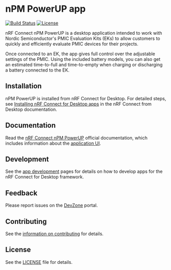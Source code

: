 # nPM PowerUP app

[![Build Status](https://dev.azure.com/NordicSemiconductor/Wayland/_apis/build/status/NordicPlayground.pc-nrfconnect-npm?branchName=main)](https://dev.azure.com/NordicSemiconductor/Wayland/_build/results?buildId=56483&view=results)
[![License](https://img.shields.io/badge/license-Modified%20BSD%20License-blue.svg)](LICENSE)

nRF Connect nPM PowerUP is a desktop application intended to work with Nordic
Semiconductor's PMIC Evaluation Kits (EKs) to allow customers to quickly and
efficiently evaluate PMIC devices for their projects.

Once connected to an EK, the app gives full control over the adjustable settings
of the PMIC. Using the included battery models, you can also get an estimated
time-to-full and time-to-empty when charging or discharging a battery connected
to the EK.

## Installation

nPM PowerUP is installed from nRF Connect for Desktop. For detailed steps, see
[Installing nRF Connect for Desktop apps](https://docs.nordicsemi.com/bundle/nrf-connect-desktop/page/installing_apps.html)
in the nRF Connect from Desktop documentation.

## Documentation

Read the
[nRF Connect nPM PowerUP](https://docs.nordicsemi.com/bundle/nrf-connect-npm/page/index.html)
official documentation, which includes information about the
[application UI](https://docs.nordicsemi.com/bundle/nrf-connect-npm/page/overview.html).

## Development

See the
[app development](https://nordicsemiconductor.github.io/pc-nrfconnect-docs/)
pages for details on how to develop apps for the nRF Connect for Desktop
framework.

## Feedback

Please report issues on the [DevZone](https://devzone.nordicsemi.com) portal.

## Contributing

See the
[information on contributing](https://nordicsemiconductor.github.io/pc-nrfconnect-docs/contributing)
for details.

## License

See the [LICENSE](LICENSE) file for details.
